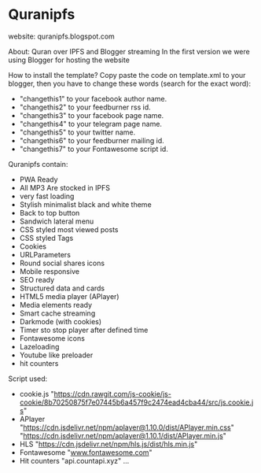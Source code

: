 # Quranipfs

website: quranipfs.blogspot.com

About:
Quran over IPFS and Blogger streaming
In the first version we were using Blogger for hosting the website

How to install the template?
Copy paste the code on template.xml to your blogger, then you have to change these words (search for the exact word):
- "changethis1" to your facebook author name.
- "changethis2" to your feedburner rss id.
- "changethis3" to your facebook page name.
- "changethis4" to your telegram page name.
- "changethis5" to your twitter name.
- "changethis6" to your feedburner mailing id.
- "changethis7" to your Fontawesome script id.

Quranipfs contain:
- PWA Ready
- All MP3 Are stocked in IPFS
- very fast loading
- Stylish minimalist black and white theme
- Back to top button
- Sandwich lateral menu
- CSS styled most viewed posts
- CSS styled Tags
- Cookies
- URLParameters
- Round social shares icons
- Mobile responsive
- SEO ready
- Structured data and cards
- HTML5 media player (APlayer)
- Media elements ready
- Smart cache streaming
- Darkmode (with cookies)
- Timer sto stop player after defined time
- Fontawesome icons
- Lazeloading
- Youtube like preloader
- hit counters 

Script used:
- cookie.js
"https://cdn.rawgit.com/js-cookie/js-cookie/8b70250875f7e07445b6a457f9c2474ead4cba44/src/js.cookie.js"
- APlayer
"https://cdn.jsdelivr.net/npm/aplayer@1.10.0/dist/APlayer.min.css"
"https://cdn.jsdelivr.net/npm/aplayer@1.10.1/dist/APlayer.min.js"
- HLS
"https://cdn.jsdelivr.net/npm/hls.js/dist/hls.min.js"
- Fontawesome
"www.fontawesome.com"
- Hit counters
"api.countapi.xyz"
...
